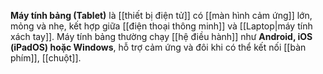 **Máy tính bảng (Tablet)** là [[thiết bị điện tử]] có [[màn hình cảm ứng]] lớn, mỏng và nhẹ, kết hợp giữa [[điện thoại thông minh]] và [[Laptop|máy tính xách tay]]. Máy tính bảng thường chạy [[hệ điều hành]] như **Android, iOS (iPadOS) hoặc Windows**, hỗ trợ cảm ứng và đôi khi có thể kết nối [[bàn phím]], [[chuột]].